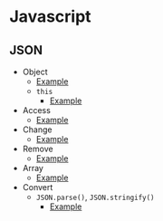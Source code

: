 # Javascript
## JSON
- Object
    - [Example](js-json-define-example.html)
    - `this`
        - [Example](js-json-this-example.html)
- Access
    - [Example](js-json-access-example.html)
- Change
    - [Example](js-json-change-example.html)
- Remove
    - [Example](js-json-remove-example.html)
- Array
    - [Example](js-json-array-example.html)
- Convert
    - `JSON.parse()`, `JSON.stringify()`
        - [Example](js-json-parse-example.html)